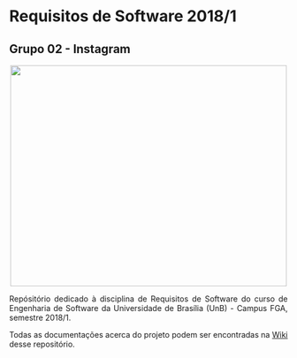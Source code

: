 # Requisitos de Software 2018/1
## Grupo 02 - Instagram

<p align="center">
  <img src="http://uploaddeimagens.com.br/images/001/426/581/original/5f985eba3b772bb48b5e8f38a3ebc377.png?1526775333" width=500 height=400>
</p>
<p align="justify">Repósitório dedicado à disciplina de Requisitos de Software do curso de Engenharia de Software da 
Universidade de Brasília (UnB) - Campus FGA, semestre 2018/1.

<p align="justify">Todas as documentações acerca do projeto podem ser encontradas na <a href="https://github.com/Instagram-Requisitos-2018-1/Instagram/wiki">Wiki</a> desse repositório.
